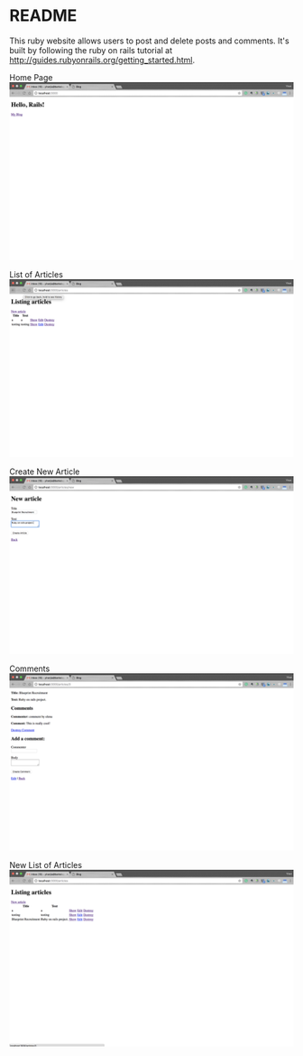 # README

This ruby website allows users to post and delete posts and comments. It's built by following the ruby on rails tutorial at http://guides.rubyonrails.org/getting_started.html.


Home Page
![alt text](img/1.png "Home Page")


List of Articles
![alt text](img/2.png "List of Articles")


Create New Article
![alt text](img/3.png "Create New Article")



Comments
![alt text](img/4.png "Comments")


New List of Articles
![alt text](img/5.png "New List of Articles")



